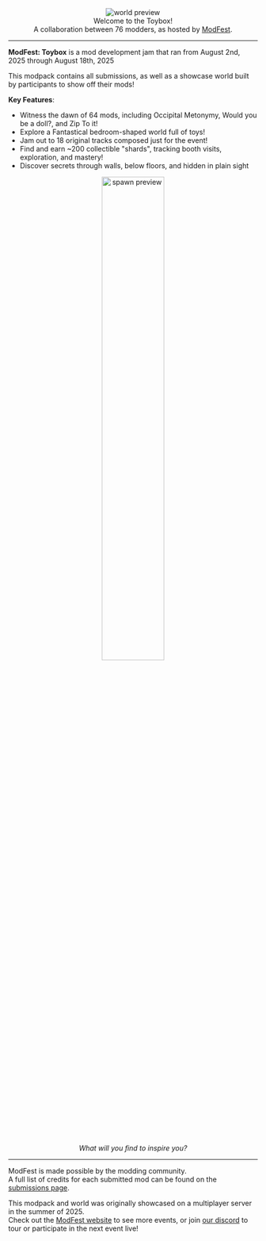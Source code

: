 <!--suppress HtmlDeprecatedTag, XmlDeprecatedElement -->
<center><img alt="world preview" src="https://cdn.modrinth.com/data/Y2eudDRB/images/042e5e20c9bc7aa42b82d268a09b8e2c8b3aabb6.webp" /></center>

<center>
Welcome to the Toybox!<br/>
A collaboration between 76 modders, as hosted by <a href="https://modfest.net">ModFest</a>.
</center>

---

**ModFest: Toybox** is a mod development jam that ran from August 2nd, 2025 through August 18th, 2025

This modpack contains all submissions, as well as a showcase world built by participants to show off their mods!

**Key Features**:
- Witness the dawn of 64 mods, including Occipital Metonymy, Would you be a doll?, and Zip To it!
- Explore a Fantastical bedroom-shaped world full of toys!
- Jam out to 18 original tracks composed just for the event!
- Find and earn ~200 collectible "shards", tracking booth visits, exploration, and mastery!
- Discover secrets through walls, below floors, and hidden in plain sight

<center>
<img width="50%" alt="spawn preview" src="https://cdn.modrinth.com/data/Y2eudDRB/images/6f20dd52fbe36a1d6a8742818308fa46cc71d57a.png"/><br/>
<i>What will you find to inspire you?</i>
</center>

---

ModFest is made possible by the modding community.<br/>
A full list of credits for each submitted mod can be found on the [submissions page](https://modfest.net/toybox/submissions).

This modpack and world was originally showcased on a multiplayer server in the summer of 2025.</br>
Check out the [ModFest website](https://modfest.net) to see more events, or join [our discord](https://discord.gg/gn543Ee) to tour or participate in the next event live!
